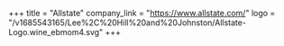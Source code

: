 +++
title = "Allstate"
company_link = "https://www.allstate.com/"
logo = "/v1685543165/Lee%2C%20Hill%20and%20Johnston/Allstate-Logo.wine_ebmom4.svg"
+++